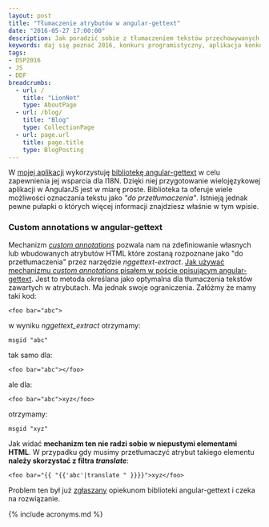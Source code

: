 ```yaml
---
layout: post
title: "Tłumaczenie atrybutów w angular-gettext"
date: "2016-05-27 17:00:00"
description: Jak poradzić sobie z tłumaczeniem tekstów przechowywanych w atrybutach HTML przy pomocy angular-gettext?
keywords: daj się poznać 2016, konkurs programistyczny, aplikacja konkursowa, drug dose framework, aplikacja mobilna, pas pediatryczny, dawkowanie leków, ionic framework, i18n, l10n, internacjonalizacja, angular-gettext, angularjs
tags:
- DSP2016
- JS
- DDF
breadcrumbs:
  - url: /
    title: "LionNet"
    type: AboutPage
  - url: /blog/
    title: "Blog"
    type: CollectionPage
  - url: page.url
    title: page.title
    type: BlogPosting
---
```


W [mojej aplikacji][1] wykorzystuję [bibliotekę angular-gettext][2] w celu zapewnienia 
jej wsparcia dla I18N. Dzięki niej przygotowanie wielojęzykowej aplikacji w 
AngularJS jest w miarę proste. Biblioteka ta oferuje wiele możliwości oznaczania
tekstu jako *"do przetłumaczenia"*. Istnieją jednak pewne pułapki o których więcej
informacji znajdziesz właśnie w tym wpisie.

### Custom annotations w angular-gettext

Mechanizm [*custom annotations*][3] pozwala nam na zdefiniowanie własnych lub
wbudowanych atrybutów HTML które zostaną rozpoznane jako "do przetłumaczenia"
przez narzędzie *nggettext-extract*. [Jak używać mechanizmu *custom annotations* 
pisałem w poście opisującym angular-gettext][2]. Jest to metoda określana jako 
optymalna dla tłumaczenia tekstów zawartych w atrybutach. Ma jednak swoje 
ograniczenia. Załóżmy że mamy taki kod:

    <foo bar="abc">

w wyniku *nggettext_extract* otrzymamy:

    msgid "abc"

tak samo dla:

    <foo bar="abc"></foo>

ale dla:

    <foo bar="abc">xyz</foo>

otrzymamy:

    msgid "xyz"

Jak widać **mechanizm ten nie radzi sobie w niepustymi elementami HTML**. W 
przypadku gdy musimy przetłumaczyć atrybut takiego elementu **należy skorzystać z 
filtra *translate***:

    <foo bar="{{ "{{'abc'|translate " }}}}">xyz</foo>

Problem ten był już [zgłaszany][4] opiekunom biblioteki angular-gettext i czeka 
na rozwiązanie.
    
[1]: /2016/03/01/dam-sie-poznac.html
[2]: /2016/04/26/i18n-z-angularjs-gettext.html
[3]: https://angular-gettext.rocketeer.be/dev-guide/custom-annotations/
[4]: https://github.com/rubenv/angular-gettext/issues/226



{% include acronyms.md %}
